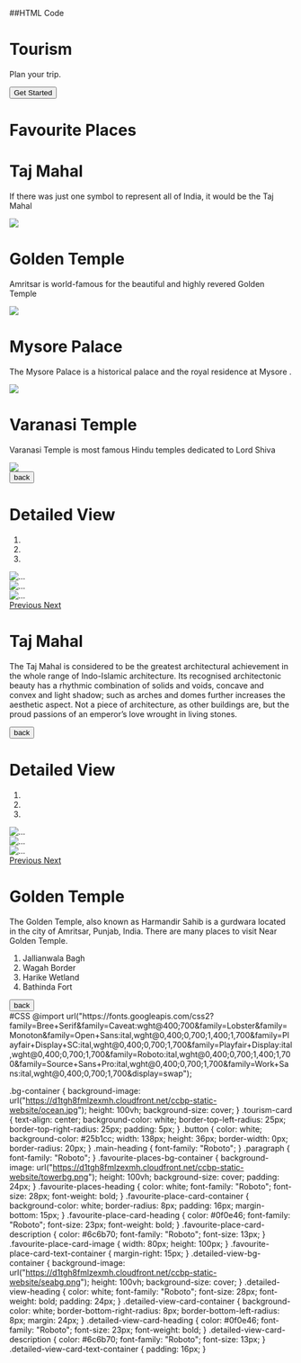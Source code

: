 ##HTML Code
<!DOCTYPE html>
<html>
  <head>
    <link rel="stylesheet" href="https://stackpath.bootstrapcdn.com/bootstrap/4.5.2/css/bootstrap.min.css" integrity="sha384-JcKb8q3iqJ61gNV9KGb8thSsNjpSL0n8PARn9HuZOnIxN0hoP+VmmDGMN5t9UJ0Z" crossorigin="anonymous">
    <script src="https://code.jquery.com/jquery-3.5.1.slim.min.js" integrity="sha384-DfXdz2htPH0lsSSs5nCTpuj/zy4C+OGpamoFVy38MVBnE+IbbVYUew+OrCXaRkfj" crossorigin="anonymous"></script>
    <script src="https://cdn.jsdelivr.net/npm/popper.js@1.16.1/dist/umd/popper.min.js" integrity="sha384-9/reFTGAW83EW2RDu2S0VKaIzap3H66lZH81PoYlFhbGU+6BZp6G7niu735Sk7lN" crossorigin="anonymous"></script>
    <script src="https://stackpath.bootstrapcdn.com/bootstrap/4.5.2/js/bootstrap.min.js" integrity="sha384-B4gt1jrGC7Jh4AgTPSdUtOBvfO8shuf57BaghqFfPlYxofvL8/KUEfYiJOMMV+rV" crossorigin="anonymous"></script>
  </head>
  <body>
    <div id="sectionHome">
      <div class="bg-container d-flex flex-column justify-content-end">
        <div class="tourism-card">
          <h1 class="main-heading">Tourism</h1>
          <p class="paragraph">Plan your trip.</p>
          <button class="button" onclick="display('sectionFavouritePlaces')">Get Started</button>
        </div>
      </div>
    </div>
    <div id="sectionFavouritePlaces">
      <div class="favourite-places-bg-container">
       <h1 class="favourite-places-heading">Favourite Places</h1>
       <div class="favourite-place-card-container d-flex flex-row" onclick="display('sectionTajMahalDetailedView')">
         <div>
           <h1 class="favourite-place-card-heading">Taj Mahal</h1>
           <p class="favourite-place-card-description">
             If there was just one symbol to represent all of India, it would be the
             Taj Mahal
           </p>
         </div>
         <img
           src="https://d1tgh8fmlzexmh.cloudfront.net/ccbp-static-website/tajmahal-img.png"
           class="favourite-place-card-image"
         />
       </div>
       <div class="favourite-place-card-container d-flex flex-row" onclick="display('sectionGoldenTempleDetailedView')">
         <div>
           <h1 class="favourite-place-card-heading">Golden Temple</h1>
           <p class="favourite-place-card-description">
             Amritsar is world-famous for the beautiful and highly revered Golden
             Temple
           </p>
         </div>
         <img
           src="https://d1tgh8fmlzexmh.cloudfront.net/ccbp-static-website/golden-temple-img.png"
           class="favourite-place-card-image"
         />
       </div>
       <div class="favourite-place-card-container d-flex flex-row">
         <div>
           <h1 class="favourite-place-card-heading">Mysore Palace</h1>
           <p class="favourite-place-card-description">
             The Mysore Palace is a historical palace and the royal residence at
             Mysore .
           </p>
         </div>
         <img
           src="https://d1tgh8fmlzexmh.cloudfront.net/ccbp-static-website/mysore-palace-img.png"
           class="favourite-place-card-image"
         />
       </div>
       <div class="favourite-place-card-container d-flex flex-row">
         <div>
           <h1 class="favourite-place-card-heading">Varanasi Temple</h1>
           <p class="favourite-place-card-description">
             Varanasi Temple is most famous Hindu temples dedicated to Lord Shiva
           </p>
         </div>
         <img
           src="https://d1tgh8fmlzexmh.cloudfront.net/ccbp-static-website/varanasi-temple-img.png"
           class="favourite-place-card-image"
         />
       </div>
       <button class="btn btn-dark" onclick="display('sectionHome')">back</button>
      </div>
    </div>
    <div id="sectionTajMahalDetailedView">
      <div class="detailed-view-bg-container">
        <h1 class="detailed-view-heading">Detailed View</h1>
        <div class="detailed-view-card-container">
          <div id="carouselExampleIndicators1" class="carousel slide" data-ride="carousel">
            <ol class="carousel-indicators">
              <li data-target="#carouselExampleIndicators" data-slide-to="0" class="active"></li>
              <li data-target="#carouselExampleIndicators" data-slide-to="1"></li>
              <li data-target="#carouselExampleIndicators" data-slide-to="2"></li>
            </ol>
            <div class="carousel-inner">
              <div class="carousel-item active">
                <img
                  src="https://d1tgh8fmlzexmh.cloudfront.net/ccbp-static-website/tajmahal-c1-img.png"
                  class="d-block w-100"
                  alt="..."
                />
              </div>
              <div class="carousel-item">
                <img
                  src="https://d1tgh8fmlzexmh.cloudfront.net/ccbp-static-website/tajmahal-c2-img.png"
                  class="d-block w-100"
                  alt="..."
                />
              </div>
              <div class="carousel-item">
                <img
                  src="https://d1tgh8fmlzexmh.cloudfront.net/ccbp-static-website/tajmahal-c3-img.png"
                  class="d-block w-100"
                  alt="..."
                />
              </div>
            </div>
            <a class="carousel-control-prev" href="#carouselExampleIndicators1" role="button" data-slide="prev">
              <span class="carousel-control-prev-icon" aria-hidden="true"></span>
              <span class="sr-only">Previous</span>
            </a>
            <a class="carousel-control-next" href="#carouselExampleIndicators1" role="button" data-slide="next">
              <span class="carousel-control-next-icon" aria-hidden="true"></span>
              <span class="sr-only">Next</span>
            </a>
          </div>
          <div class="detailed-view-card-text-container">
            <h1 class="detailed-view-card-heading">Taj Mahal</h1>
            <p class="detailed-view-card-description">
              The Taj Mahal is considered to be the greatest architectural achievement
              in the whole range of Indo-Islamic architecture. Its recognised
              architectonic beauty has a rhythmic combination of solids and voids,
              concave and convex and light shadow; such as arches and domes further
              increases the aesthetic aspect. Not a piece of architecture, as other
              buildings are, but the proud passions of an emperor’s love wrought in
              living stones.
            </p>
          </div>
        </div>
        <button class="btn btn-dark" onclick="display('sectionFavouritePlaces')">
          back
        </button>
      </div>
    </div>
    <div id="sectionGoldenTempleDetailedView">
      <div class="detailed-view-bg-container">
        <h1 class="detailed-view-heading">Detailed View</h1>
        <div class="detailed-view-card-container">
          <div id="goldenTempleCarousel" class="carousel slide" data-ride="carousel">
            <ol class="carousel-indicators">
              <li data-target="#goldenTempleCarousel" data-slide-to="0" class="active"></li>
              <li data-target="#goldenTempleCarousel" data-slide-to="1"></li>
              <li data-target="#goldenTempleCarousel" data-slide-to="2"></li>
            </ol>
            <div class="carousel-inner">
              <div class="carousel-item active">
                <img src="https://d1tgh8fmlzexmh.cloudfront.net/ccbp-static-website/goldentemple1-img.png" class="d-block w-100" alt="..." />
              </div>
              <div class="carousel-item">
                <img src="https://d1tgh8fmlzexmh.cloudfront.net/ccbp-static-website/goldentemple2-img.png" class="d-block w-100" alt="..." />
              </div>
              <div class="carousel-item">
                <img src="https://d1tgh8fmlzexmh.cloudfront.net/ccbp-static-website/goldentemple3-img.png" class="d-block w-100" alt="..." />
              </div>
            </div>
            <a class="carousel-control-prev" href="#goldenTempleCarousel" role="button" data-slide="prev">
              <span class="carousel-control-prev-icon" aria-hidden="true"></span>
              <span class="sr-only">Previous</span>
            </a>
            <a class="carousel-control-next" href="#goldenTempleCarousel" role="button" data-slide="next">
              <span class="carousel-control-next-icon" aria-hidden="true"></span>
              <span class="sr-only">Next</span>
            </a>
          </div>
          <div class="detailed-view-card-text-container">
            <h1 class="detailed-view-card-heading">Golden Temple</h1>
            <p class="detailed-view-card-description">
              The Golden Temple, also known as Harmandir Sahib is a gurdwara
              located in the city of Amritsar, Punjab, India. There are many
              places to visit Near Golden Temple.
            </p>
            <ol class="detailed-view-card-description">
              <li>Jallianwala Bagh</li>
              <li>Wagah Border</li>
              <li>Harike Wetland</li>
              <li>Bathinda Fort</li>
            </ol>
          </div>
        </div>
        <button class="btn btn-dark" onclick="display('sectionFavouritePlaces')">
          back
        </button>
      </div>
      #CSS
      @import url("https://fonts.googleapis.com/css2?family=Bree+Serif&family=Caveat:wght@400;700&family=Lobster&family=Monoton&family=Open+Sans:ital,wght@0,400;0,700;1,400;1,700&family=Playfair+Display+SC:ital,wght@0,400;0,700;1,700&family=Playfair+Display:ital,wght@0,400;0,700;1,700&family=Roboto:ital,wght@0,400;0,700;1,400;1,700&family=Source+Sans+Pro:ital,wght@0,400;0,700;1,700&family=Work+Sans:ital,wght@0,400;0,700;1,700&display=swap");

.bg-container {
  background-image: url("https://d1tgh8fmlzexmh.cloudfront.net/ccbp-static-website/ocean.jpg");
  height: 100vh;
  background-size: cover;
}
.tourism-card {
  text-align: center;
  background-color: white;
  border-top-left-radius: 25px;
  border-top-right-radius: 25px;
  padding: 5px;
}
.button {
  color: white;
  background-color: #25b1cc;
  width: 138px;
  height: 36px;
  border-width: 0px;
  border-radius: 20px;
}
.main-heading {
  font-family: "Roboto";
}
.paragraph {
  font-family: "Roboto";
}
.favourite-places-bg-container {
  background-image: url("https://d1tgh8fmlzexmh.cloudfront.net/ccbp-static-website/towerbg.png");
  height: 100vh;
  background-size: cover;
  padding: 24px;
}
.favourite-places-heading {
  color: white;
  font-family: "Roboto";
  font-size: 28px;
  font-weight: bold;
}
.favourite-place-card-container {
  background-color: white;
  border-radius: 8px;
  padding: 16px;
  margin-bottom: 15px;
}
.favourite-place-card-heading {
  color: #0f0e46;
  font-family: "Roboto";
  font-size: 23px;
  font-weight: bold;
}
.favourite-place-card-description {
  color: #6c6b70;
  font-family: "Roboto";
  font-size: 13px;
}
.favourite-place-card-image {
  width: 80px;
  height: 100px;
}
.favourite-place-card-text-container {
  margin-right: 15px;
}
.detailed-view-bg-container {
  background-image: url("https://d1tgh8fmlzexmh.cloudfront.net/ccbp-static-website/seabg.png");
  height: 100vh;
  background-size: cover;
}
.detailed-view-heading {
  color: white;
  font-family: "Roboto";
  font-size: 28px;
  font-weight: bold;
  padding: 24px;
}
.detailed-view-card-container {
  background-color: white;
  border-bottom-right-radius: 8px;
  border-bottom-left-radius: 8px;
  margin: 24px;
}
.detailed-view-card-heading {
  color: #0f0e46;
  font-family: "Roboto";
  font-size: 23px;
  font-weight: bold;
}
.detailed-view-card-description {
  color: #6c6b70;
  font-family: "Roboto";
  font-size: 13px;
}
.detailed-view-card-text-container {
  padding: 16px;
}
    </div>
    <script type="text/javascript" src="https://d1tgh8fmlzexmh.cloudfront.net/ccbp-static-website/js/ccbp-ui-kit.js"></script>
  </body>
</html>
